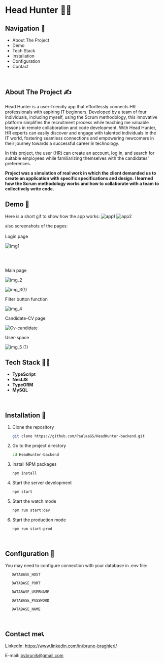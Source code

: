 # Head Hunter 🐱‍👤
## Navigation 🧭

- About The Project
- Demo
- Tech Stack
- Installation
- Configuration
- Contact

<br>

## About The Project ✍

Head Hunter is a user-friendly app that effortlessly connects HR professionals with aspiring IT beginners. Developed by a team of four individuals, including myself, using the Scrum methodology, this innovative platform simplifies the recruitment process while teaching me valuable lessons in remote collaboration and code development. With Head Hunter, HR experts can easily discover and engage with talented individuals in the IT world, fostering seamless connections and empowering newcomers in their journey towards a successful career in technology.

In this project, the user (HR) can create an account, log in, and search for suitable employees while familiarizing themselves with the candidates' preferences.

**Project was a simulation of real work in which the client demanded us to create an application with specific specifications and design. I learned how the Scrum methodology works and how to collaborate with a team to collectively write code.**
<br>

## Demo 🤩

Here is a short gif to show how the app works:
![app1](https://github.com/Jednookiprogramista/head-hunter-front/assets/98560465/7dd462df-bca6-405d-9a94-b4d8d6d57909)
![app2](https://github.com/Jednookiprogramista/head-hunter-front/assets/98560465/c64714be-09f7-462b-9575-127476c7ee3b)



also screenshots of the pages:
<br>
<br>
Login page

![img1](https://github.com/Jednookiprogramista/HeadHunter-backend/assets/98560465/3e59c7fb-c3c2-402c-b4d9-ff895a3105af)

<br>
<br>

Main page

![img_2](https://github.com/Jednookiprogramista/HeadHunter-backend/assets/98560465/4ec6e831-0b51-4d68-bbab-106c3b3918a3)


![img_3(1)](https://github.com/Jednookiprogramista/HeadHunter-backend/assets/98560465/615570ce-b68d-4ecd-b896-b53f401dde1a)


Filter button function

![img_4](https://github.com/Jednookiprogramista/HeadHunter-backend/assets/98560465/217577e7-be87-441c-816a-db2e63807752)


Candidate-CV page

![Cv-candidate](https://github.com/Jednookiprogramista/head-hunter-front/assets/98560465/2472dd99-552c-4892-b2c1-96c0fa43a6eb)


User-space

![img_5 (1)](https://github.com/Jednookiprogramista/HeadHunter-backend/assets/98560465/661e1dea-1504-4f40-9e64-04dd721133a9)



## Tech Stack 👨‍🏫

- **TypeScript**
- **NestJS**
- **TypeORM**
- **MySQL**

<br>


## Installation 🤔

1. Clone the repository
   ```sh
   git clone https://github.com/PaulaaGS/HeadHunter-backend.git
   ```
2. Go to the project directory
   ```sh
   cd HeadHunter-backend
   ```
3. Install NPM packages
   ```sh
   npm install
   ```
4. Start the server development
   ```js
   npm start
   ```
5. Start the watch mode
   ```js
   npm run start:dev
   ```
6. Start the production mode
   ```js
   npm run start:prod
   ```

<br>

## Configuration 🧠

You may need to configure connection with your database in .env file:

```
   DATABASE_HOST

   DATABASE_PORT

   DATABASE_USERNAME

   DATABASE_PASSWORD

   DATABASE_NAME
```

<br>



## Contact me📞

LinkedIn: https://www.linkedin.com/in/bruno-braghieri/

E-mail: bvbrunik@gmail.com
